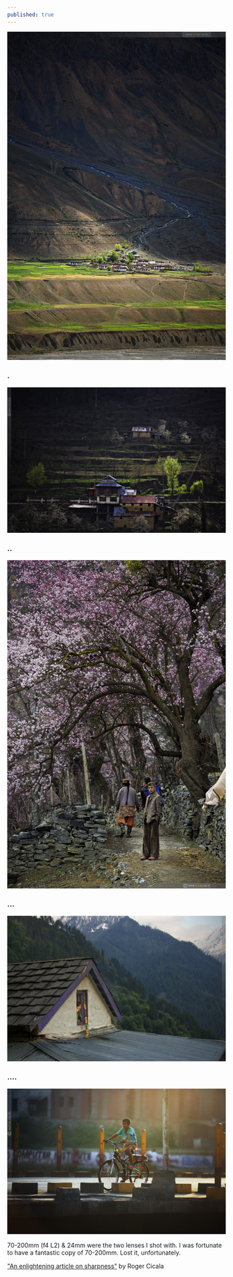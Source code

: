 ```yaml
---
published: true
---
```

![](/assets/images/70-200/01.jpg)

<!-- more --> 
### .
![](/assets/images/70-200/02.jpg)

### ..
![](/assets/images/70-200/03.jpg)

### ...
![](/assets/images/70-200/04.jpg)

### ....
![](/assets/images/70-200/05.jpg)

70-200mm (f4 L2) & 24mm were the two lenses I shot with. I was fortunate to have a fantastic copy of 70-200mm. Lost it, unfortunately. 

["An enlightening article on sharpness"](https://www.lensrentals.com/blog/2009/06/have-you-seen-my-acutance/) by Roger Cicala 
